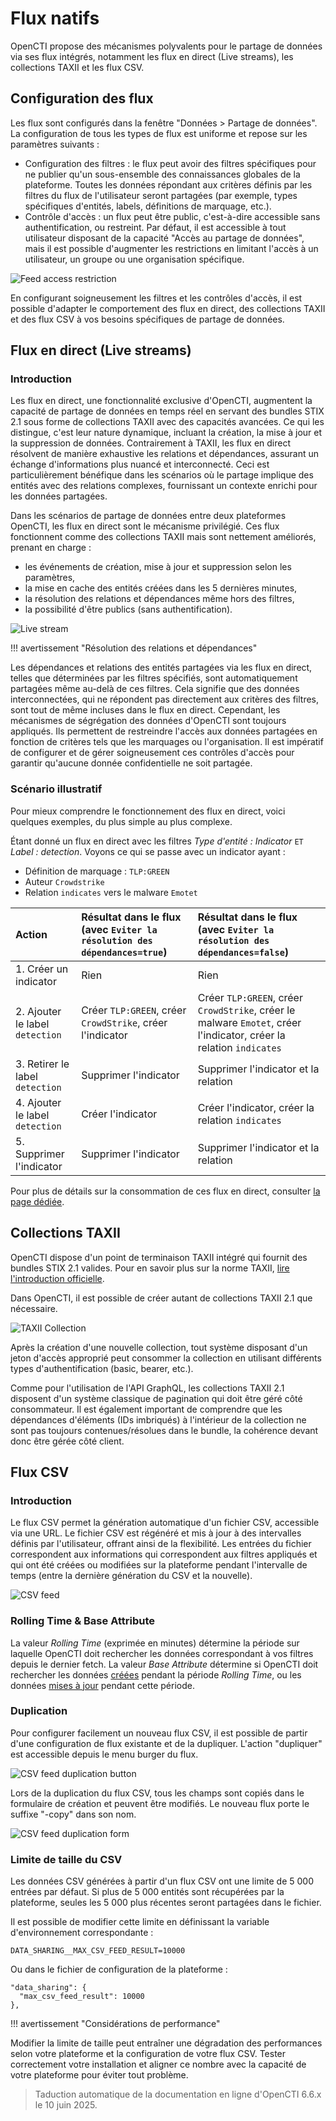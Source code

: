 # Flux natifs

OpenCTI propose des mécanismes polyvalents pour le partage de données via ses flux intégrés, notamment les flux en direct (Live streams), les collections TAXII et les flux CSV.

## Configuration des flux

Les flux sont configurés dans la fenêtre "Données > Partage de données". La configuration de tous les types de flux est uniforme et repose sur les paramètres suivants :

- Configuration des filtres : le flux peut avoir des filtres spécifiques pour ne publier qu'un sous-ensemble des connaissances globales de la plateforme. Toutes les données répondant aux critères définis par les filtres du flux de l'utilisateur seront partagées (par exemple, types spécifiques d'entités, labels, définitions de marquage, etc.).
- Contrôle d'accès : un flux peut être public, c'est-à-dire accessible sans authentification, ou restreint. Par défaut, il est accessible à tout utilisateur disposant de la capacité "Accès au partage de données", mais il est possible d'augmenter les restrictions en limitant l'accès à un utilisateur, un groupe ou une organisation spécifique.

![Feed access restriction](assets/feed-access-restriction.png)

En configurant soigneusement les filtres et les contrôles d'accès, il est possible d'adapter le comportement des flux en direct, des collections TAXII et des flux CSV à vos besoins spécifiques de partage de données.

<a id="live-stream-section"></a>
## Flux en direct (Live streams)

### Introduction

Les flux en direct, une fonctionnalité exclusive d'OpenCTI, augmentent la capacité de partage de données en temps réel en servant des bundles STIX 2.1 sous forme de collections TAXII avec des capacités avancées. Ce qui les distingue, c'est leur nature dynamique, incluant la création, la mise à jour et la suppression de données. Contrairement à TAXII, les flux en direct résolvent de manière exhaustive les relations et dépendances, assurant un échange d'informations plus nuancé et interconnecté. Ceci est particulièrement bénéfique dans les scénarios où le partage implique des entités avec des relations complexes, fournissant un contexte enrichi pour les données partagées.

Dans les scénarios de partage de données entre deux plateformes OpenCTI, les flux en direct sont le mécanisme privilégié. Ces flux fonctionnent comme des collections TAXII mais sont nettement améliorés, prenant en charge :

* les événements de création, mise à jour et suppression selon les paramètres,
* la mise en cache des entités créées dans les 5 dernières minutes,
* la résolution des relations et dépendances même hors des filtres,
* la possibilité d'être publics (sans authentification).

![Live stream](assets/live-stream.png)

!!! avertissement "Résolution des relations et dépendances"

  Les dépendances et relations des entités partagées via les flux en direct, telles que déterminées par les filtres spécifiés, sont automatiquement partagées même au-delà de ces filtres. Cela signifie que des données interconnectées, qui ne répondent pas directement aux critères des filtres, sont tout de même incluses dans le flux en direct. Cependant, les mécanismes de ségrégation des données d'OpenCTI sont toujours appliqués. Ils permettent de restreindre l'accès aux données partagées en fonction de critères tels que les marquages ou l'organisation. Il est impératif de configurer et de gérer soigneusement ces contrôles d'accès pour garantir qu'aucune donnée confidentielle ne soit partagée.

### Scénario illustratif

Pour mieux comprendre le fonctionnement des flux en direct, voici quelques exemples, du plus simple au plus complexe.

Étant donné un flux en direct avec les filtres *Type d'entité : Indicator* `ET` *Label : detection*. Voyons ce qui se passe avec un indicator ayant :

* Définition de marquage : `TLP:GREEN`
* Auteur `Crowdstrike`
* Relation `indicates` vers le malware `Emotet`

| Action                          | Résultat dans le flux (avec `Eviter la résolution des dépendances=true`)   | Résultat dans le flux (avec `Eviter la résolution des dépendances=false`)                                                                    |
|:--------------------------------|:----------------------------------------------------------------------------|:---------------------------------------------------------------------------------------------------------------------------------------------|
| 1. Créer un indicator           | Rien                                                                         | Rien                                                                                                                                        |
| 2. Ajouter le label `detection` | Créer `TLP:GREEN`, créer `CrowdStrike`, créer l'indicator                   | Créer `TLP:GREEN`, créer `CrowdStrike`, créer le malware `Emotet`, créer l'indicator, créer la relation `indicates`                         |
| 3. Retirer le label `detection` | Supprimer l'indicator                                                        | Supprimer l'indicator et la relation                                                                                                         |
| 4. Ajouter le label `detection` | Créer l'indicator                                                            | Créer l'indicator, créer la relation `indicates`                                                                                             |
| 5. Supprimer l'indicator        | Supprimer l'indicator                                                        | Supprimer l'indicator et la relation                                                                                                         |

Pour plus de détails sur la consommation de ces flux en direct, consulter [la page dédiée](import-automated.md).


## Collections TAXII

OpenCTI dispose d'un point de terminaison TAXII intégré qui fournit des bundles STIX 2.1 valides. Pour en savoir plus sur la norme TAXII, [lire l'introduction officielle](https://oasis-open.github.io/cti-documentation/taxii/intro.html).

Dans OpenCTI, il est possible de créer autant de collections TAXII 2.1 que nécessaire.

![TAXII Collection](assets/taxii-collection.png)

Après la création d'une nouvelle collection, tout système disposant d'un jeton d'accès approprié peut consommer la collection en utilisant différents types d'authentification (basic, bearer, etc.).

Comme pour l'utilisation de l'API GraphQL, les collections TAXII 2.1 disposent d'un système classique de pagination qui doit être géré côté consommateur. Il est également important de comprendre que les dépendances d'éléments (IDs imbriqués) à l'intérieur de la collection ne sont pas toujours contenues/résolues dans le bundle, la cohérence devant donc être gérée côté client.

<a id="csv-feeds-section"></a>
## Flux CSV

### Introduction

Le flux CSV permet la génération automatique d'un fichier CSV, accessible via une URL.
Le fichier CSV est régénéré et mis à jour à des intervalles définis par l'utilisateur, offrant ainsi de la flexibilité.
Les entrées du fichier correspondent aux informations qui correspondent aux filtres appliqués et qui ont été créées ou modifiées sur la plateforme pendant l'intervalle de temps (entre la dernière génération du CSV et la nouvelle).

![CSV feed](assets/csv-feed.png)

### Rolling Time & Base Attribute

La valeur *Rolling Time* (exprimée en minutes) détermine la période sur laquelle OpenCTI doit rechercher les données correspondant à vos filtres depuis le dernier fetch. La valeur *Base Attribute* détermine si OpenCTI doit rechercher les données <ins>créées</ins> pendant la période *Rolling Time*, ou les données <ins>mises à jour</ins> pendant cette période.

### Duplication
Pour configurer facilement un nouveau flux CSV, il est possible de partir d'une configuration de flux existante et de la dupliquer.
L'action "dupliquer" est accessible depuis le menu burger du flux.

![CSV feed duplication button](assets/feeds-duplicate.png)

Lors de la duplication du flux CSV, tous les champs sont copiés dans le formulaire de création et peuvent être modifiés.
Le nouveau flux porte le suffixe "-copy" dans son nom.

![CSV feed duplication form](assets/feeds-duplication-form.png)


### Limite de taille du CSV

Les données CSV générées à partir d'un flux CSV ont une limite de 5 000 entrées par défaut.
Si plus de 5 000 entités sont récupérées par la plateforme, seules les 5 000 plus récentes seront partagées dans le fichier.
  
Il est possible de modifier cette limite en définissant la variable d'environnement correspondante :

```
DATA_SHARING__MAX_CSV_FEED_RESULT=10000
```

Ou dans le fichier de configuration de la plateforme :

```
"data_sharing": {
  "max_csv_feed_result": 10000
},
```

!!! avertissement "Considérations de performance"

  Modifier la limite de taille peut entraîner une dégradation des performances selon votre plateforme et la configuration de votre flux CSV.
  Tester correctement votre installation et aligner ce nombre avec la capacité de votre plateforme pour éviter tout problème.

> Taduction automatique de la documentation en ligne d'OpenCTI 6.6.x le 10 juin 2025.